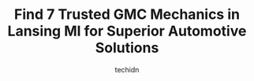 ---
layout: ampstory
image: https://images.unsplash.com/photo-1578659242540-6f036471ca61?ixlib=rb-4.0.3&ixid=MnwxMjA3fDB8MHxwaG90by1wYWdlfHx8fGVufDB8fHx8&auto=format&fit=crop&w=640&h=853&q=80
author: techidn
featured: false
description: If youre in need of trustworthy and skilled GMC Mechanic in Lansing MI, USA, youll be pleased to discover the 7 best GMC Mechanic in town. Their expertise and commitment to customer satisf
title: Find 7 Trusted GMC Mechanics in Lansing MI for Superior Automotive Solutions
cover:
   title: Find 7 Trusted GMC Mechanics in Lansing MI for Superior Automotive Solutions
   subtitle: Rickpate
   background: https://images.unsplash.com/photo-1578659242540-6f036471ca61?ixlib=rb-4.0.3&ixid=MnwxMjA3fDB8MHxwaG90by1wYWdlfHx8fGVufDB8fHx8&auto=format&fit=crop&w=640&h=853&q=80

pages: 
 - layout: thirds
   top: <h1>#1 HOLT AUTO SERVICE CENTER</h1>
   bottom: "<p>I would recommend Holt auto, good service and communication. They are willing to correct any mistakes on their part.Brakes should have been replaced in September when I t</p>"
   background: https://www.knot35.com/toplist/wp-content/uploads/2023/06/best-gmc-mechanic-1-in-lansing-mi-1685840225.jpeg
   backgroundblur: true
 - layout: thirds
   top: <h1>#2 Chucks Garage Lansing</h1>
   bottom: "<p>3503 W St Joseph St, Lansing, MI 48917, United States</p>"
   background: https://www.knot35.com/toplist/wp-content/uploads/2023/06/best-gmc-mechanic-2-in-lansing-mi-1685840225.jpeg
   cta:
      link: https://www.knot35.com/toplist/find-7-trusted-gmc-mechanics-in-lansing-mi-for-superior-automotive-solutions/
      text: Find 7 Trusted GMC Mechanics in Lansing MI for Superior Automotive Solutions
 - layout: thirds
   top: <h1>#3 Auto-Lab Complete Car Care Center of Lansing</h1>
   bottom: "<p>5551 S Pennsylvania Ave, Lansing, MI 48911, United States</p>"
   background: https://www.knot35.com/toplist/wp-content/uploads/2023/06/best-gmc-mechanic-3-in-lansing-mi-1685840226.jpeg
   cta:
      link: https://www.knot35.com/toplist/find-7-trusted-gmc-mechanics-in-lansing-mi-for-superior-automotive-solutions/
      text: Find 7 Trusted GMC Mechanics in Lansing MI for Superior Automotive Solutions
 - layout: thirds
   top: <h1>#4 Randall Automotive</h1>
   bottom: "<p>3615 S Martin Luther King Jr Blvd, Lansing, MI 48910, United States</p>"
   background: https://images.unsplash.com/photo-1595364397663-fca4f075d796?ixlib=rb-4.0.3&ixid=MnwxMjA3fDB8MHxwaG90by1wYWdlfHx8fGVufDB8fHx8&auto=format&fit=crop&w=640&h=853&q=80
   cta:
      link: https://www.knot35.com/toplist/find-7-trusted-gmc-mechanics-in-lansing-mi-for-superior-automotive-solutions/
      text: Find 7 Trusted GMC Mechanics in Lansing MI for Superior Automotive Solutions
 - layout: thirds
   top: <h1>#5 Jerrys Automotive</h1>
   bottom: "<p>5544 S Martin Luther King Jr Blvd, Lansing, MI 48911, United States</p>"
   background: https://images.unsplash.com/photo-1580610447943-1bfbef5efe07?ixlib=rb-4.0.3&ixid=MnwxMjA3fDB8MHxwaG90by1wYWdlfHx8fGVufDB8fHx8&auto=format&fit=crop&w=640&h=853&q=80
   cta:
      link: https://www.knot35.com/toplist/find-7-trusted-gmc-mechanics-in-lansing-mi-for-superior-automotive-solutions/
      text: Find 7 Trusted GMC Mechanics in Lansing MI for Superior Automotive Solutions
 - layout: thirds
   top: <h1>#6 Auto Surgeon Inc</h1>
   bottom: "<p>1820 E Kalamazoo St, Lansing, MI 48912, United States</p>"
   background: https://images.unsplash.com/photo-1531169509526-f8f1fdaa4a67?ixlib=rb-4.0.3&ixid=MnwxMjA3fDB8MHxwaG90by1wYWdlfHx8fGVufDB8fHx8&auto=format&fit=crop&w=640&h=853&q=80
   cta:
      link: https://www.knot35.com/toplist/find-7-trusted-gmc-mechanics-in-lansing-mi-for-superior-automotive-solutions/
      text: Find 7 Trusted GMC Mechanics in Lansing MI for Superior Automotive Solutions
 - layout: thirds
   top: <h1>#7 Bs Randall Auto Service</h1>
   bottom: "<p>2516 E Kalamazoo St, Lansing, MI 48912, United States</p>"
   background: https://images.unsplash.com/photo-1608501821300-4f99e58bba77?ixlib=rb-4.0.3&ixid=MnwxMjA3fDB8MHxwaG90by1wYWdlfHx8fGVufDB8fHx8&auto=format&fit=crop&w=640&h=853&q=80
   cta:
      link: https://www.knot35.com/toplist/find-7-trusted-gmc-mechanics-in-lansing-mi-for-superior-automotive-solutions/
      text: Find 7 Trusted GMC Mechanics in Lansing MI for Superior Automotive Solutions
 - layout: thirds
   middle: Continue reading...
   background: https://images.unsplash.com/photo-1597773150796-e5c14ebecbf5?ixlib=rb-4.0.3&ixid=MnwxMjA3fDB8MHxwaG90by1wYWdlfHx8fGVufDB8fHx8&auto=format&fit=crop&w=640&h=853&q=80
   cta:
      link: https://www.knot35.com/toplist/find-7-trusted-gmc-mechanics-in-lansing-mi-for-superior-automotive-solutions/
      text: Find 7 Trusted GMC Mechanics in Lansing MI for Superior Automotive Solutions
      
---